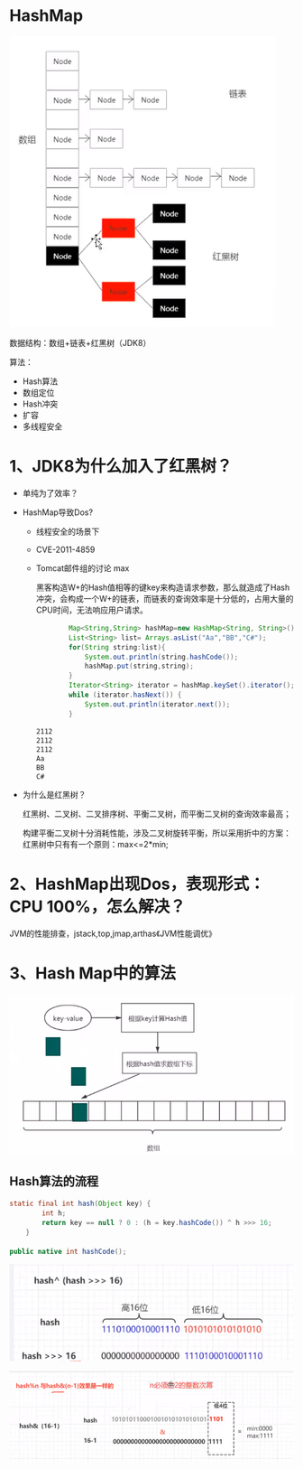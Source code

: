 # HashMap


<!--more-->

![image-20210721215218934.png](./images/image-20210721215218934.png)

数据结构：数组+链表+红黑树（JDK8）

算法：

- Hash算法
- 数组定位
- Hash冲突
- 扩容
- 多线程安全

# 1、JDK8为什么加入了红黑树？

- 单纯为了效率？

- HashMap导致Dos?

  - 线程安全的场景下

  - CVE-2011-4859

  - Tomcat邮件组的讨论    max

    黑客构造W+的Hash值相等的键key来构造请求参数，那么就造成了Hash冲突，会构成一个W+的链表，而链表的查询效率是十分低的，占用大量的CPU时间，无法响应用户请求。

    ```java
    		Map<String,String> hashMap=new HashMap<String, String>();
            List<String> list= Arrays.asList("Aa","BB","C#");
            for(String string:list){
                System.out.println(string.hashCode());
                hashMap.put(string,string);
            }
            Iterator<String> iterator = hashMap.keySet().iterator();
            while (iterator.hasNext()) {
                System.out.println(iterator.next());
            }
    ```

    ```
    2112
    2112
    2112
    Aa
    BB
    C#
    ```

- 为什么是红黑树？

  红黑树、二叉树、二叉排序树、平衡二叉树，而平衡二叉树的查询效率最高；

  构建平衡二叉树十分消耗性能，涉及二叉树旋转平衡，所以采用折中的方案：红黑树中只有有一个原则：max<=2*min;

# 2、HashMap出现Dos，表现形式：CPU 100%，怎么解决？

JVM的性能排查，jstack,top,jmap,arthas《JVM性能调优》

# 3、Hash Map中的算法

![image-20210721220819125.png](./images/image-20210721220819125.png)

## Hash算法的流程

```java
static final int hash(Object key) {
        int h;
        return key == null ? 0 : (h = key.hashCode()) ^ h >>> 16;
    }

public native int hashCode();
```

![image-20210721221546037.png](./images/image-20210721221546037.png)

![image-20210722090446863.png](./images/image-20210722090446863.png)
